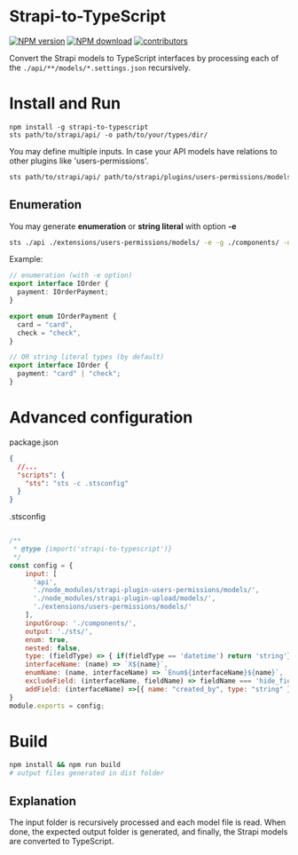 # Strapi-to-TypeScript


<span><a href="https://www.npmjs.com/package/strapi-to-typescript" title="View this project on NPM"><img src="https://img.shields.io/npm/v/strapi-to-typescript.svg" alt="NPM version" /></a></span>
<span><a href="https://www.npmjs.com/package/strapi-to-typescript" title="View this project on NPM"><img src="https://img.shields.io/npm/dm/strapi-to-typescript.svg" alt="NPM download" /></a></span>
<span><a href="https://github.com/erikvullings/strapi-to-typescript/" title="View this project on Github"><img src="https://img.shields.io/github/contributors/erikvullings/strapi-to-typescript" alt="contributors" /></a></span>


Convert the Strapi models to TypeScript interfaces by processing each of the `./api/**/models/*.settings.json` recursively.

# Install and Run

```console
npm install -g strapi-to-typescript
sts path/to/strapi/api/ -o path/to/your/types/dir/
```

You may define multiple inputs. In case your API models have relations to other plugins like 'users-permissions'.

```sh
sts path/to/strapi/api/ path/to/strapi/plugins/users-permissions/models -o path/to/your/types/dir/
```

## Enumeration
You may generate **enumeration** or **string literal** with option **-e**

```sh
sts ./api ./extensions/users-permissions/models/ -e -g ./components/ -o path/to/your/types/dir/
```

Example:
```typescript
// enumeration (with -e option) 
export interface IOrder {
  payment: IOrderPayment;
}

export enum IOrderPayment {
  card = "card",
  check = "check",
}

// OR string literal types (by default)
export interface IOrder {
  payment: "card" | "check";
}
```

# Advanced configuration

package.json
```json
{
  //...
  "scripts": {
    "sts": "sts -c .stsconfig"
  }
}
```

.stsconfig
```javascript

/**
 * @type {import('strapi-to-typescript')}
 */
const config = {
    input: [
      'api',
      './node_modules/strapi-plugin-users-permissions/models/',
      './node_modules/strapi-plugin-upload/models/',
      './extensions/users-permissions/models/'
    ],
    inputGroup: './components/',
    output: './sts/',
    enum: true,
    nested: false,
    type: (fieldType) => { if(fieldType == 'datetime') return 'string'},
    interfaceName: (name) => `X${name}`,
    enumName: (name, interfaceName) => `Enum${interfaceName}${name}`,
    excludeField: (interfaceName, fieldName) => fieldName === 'hide_field',
    addField: (interfaceName) =>[{ name: "created_by", type: "string" }]
}
module.exports = config;
```

# Build

```sh
npm install && npm run build
# output files generated in dist folder
```

## Explanation

The input folder is recursively processed and each model file is read. When done, the expected output folder is generated, and finally, the Strapi models are converted to TypeScript.
